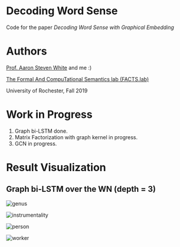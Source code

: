 # Decoding Word Sense

Code for the paper *Decoding Word Sense with Graphical Embedding*

# Authors

[Prof. Aaron Steven White](http://aaronstevenwhite.io/) and me :)

[The Formal And CompuTational Semantics lab (FACTS.lab)](http://factslab.io/)

University of Rochester, Fall 2019

# Work in Progress

1. Graph bi-LSTM done.
2. Matrix Factorization with graph kernel in progress.
3. GCN in progress.

# Result Visualization

## Graph bi-LSTM over the WN (depth = 3)
![genus](https://github.com/cristianoBY/Decoding-Word-Sense/blob/master/tSNE_hidden_hyper_hypon_genus__n__02)

![instrumentality](https://github.com/cristianoBY/Decoding-Word-Sense/blob/master/tSNE_hidden_hyper_hypon_instrumentality__n__03)

![person](https://github.com/cristianoBY/Decoding-Word-Sense/blob/master/tSNE_hidden_hyper_hypon_person__n__01)

![worker](https://github.com/cristianoBY/Decoding-Word-Sense/blob/master/tSNE_hidden_hyper_hypon_worker__n__01)